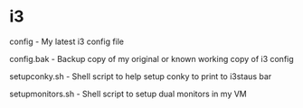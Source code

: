 i3
==

config - My latest i3 config file

config.bak - Backup copy of my original or known working copy of i3 config

setupconky.sh - Shell script to help setup conky to print to i3staus bar

setupmonitors.sh - Shell script to setup dual monitors in my VM

